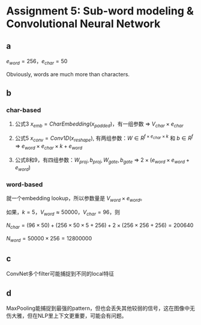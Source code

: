 # Assignment 5: Sub-word modeling & Convolutional Neural Network

## a
$e_{word}=256$，$e_{char}=50$

Obviously, words are much more than characters.

## b

### char-based

1) 公式3 $ x_{emb} = CharEmbedding(x_{padded})$，有一组参数 => $V_{char}\times e_{char}$

2) 公式5 $x_{conv}=Conv1D(x_{reshape})$, 有两组参数：$W\in R^{f\times e_{char} \times k}$ 和 $b\in R^f$ => $e_{word}\times e_{char} \times k + e_{word}$

3) 公式8和9，有四组参数：$W_{proj}, b_{proj}, W_{gate}, b_{gate}$ => $2\times (e_{word}\times e_{word} + e_{word})$

### word-based

就一个embedding lookup，所以参数量是 $V_{word}\times e_{word}$。

如果，$k=5$，$V_{word}\approx 50000$，$V_{char}=96$，则

$N_{char}=(96\times 50)+(256\times 50\times 5+256)+2\times(256\times 256+256)=200640$

$N_{word}=50000\times 256=12800000$

## c

ConvNet多个filter可能捕捉到不同的local特征

## d

MaxPooling能捕捉到最强的pattern，但也会丢失其他较弱的信号，这在图像中无伤大雅，但在NLP里上下文更重要，可能会有问题。

